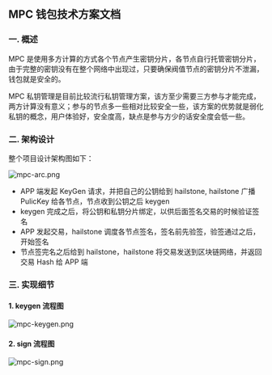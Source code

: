 ## MPC 钱包技术方案文档

### 一. 概述
 
MPC 是使用多方计算的方式各个节点产生密钥分片，各节点自行托管密钥分片，由于完整的密钥没有在整个网络中出现过，只要确保阀值节点的密钥分片不泄漏，钱包就是安全的。

MPC 私钥管理是目前比较流行私钥管理方案，该方至少需要三方参与才能完成，两方计算没有意义；参与的节点多一些相对比较安全一些，该方案的优势就是弱化私钥的概念，用户体验好，安全度高，缺点是参与方少的话安全度会低一些。


### 二. 架构设计

整个项目设计架构图如下：

![mpc-arc.png](https://github.com/savour-labs/savour-docs-chinese/blob/main/images/mpc-arc.png)

- APP 端发起 KeyGen 请求，并把自己的公钥给到 hailstone, hailstone 广播 PulicKey 给各节点，节点收到公钥之后 keygen
- keygen 完成之后，将公钥和私钥分片绑定，以供后面签名交易的时候验证签名
- APP 发起交易，hailstone 调度各节点签名，签名前先验签，验签通过之后，开始签名
- 节点签完名之后给到 hailstone，hailstone 将交易发送到区块链网络，并返回交易 Hash 给 APP 端

### 三. 实现细节

#### 1. keygen 流程图

![mpc-keygen.png](https://github.com/savour-labs/savour-docs-chinese/blob/main/images/mpc-keygen.png)


#### 2. sign 流程图

![mpc-sign.png](https://github.com/savour-labs/savour-docs-chinese/blob/main/images/mpc-sign.png)
